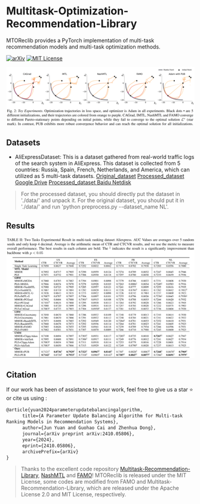 # Multitask-Optimization-Recommendation-Library
MTOReclib provides a PyTorch implementation of multi-task recommendation models and multi-task optimization methods.

<div align="left">

[![arXiv](https://img.shields.io/badge/arXiv%20paper-2409.12740-da282a.svg)](https://arxiv.org/abs/2410.05806)
[![MIT License](https://img.shields.io/badge/license-MIT-green.svg)](https://opensource.org/licenses/MIT)

</div>

<p align="center"> 
    <img src="https://github.com/yjdy/Multitask-Optimization-Recommendation-Library/blob/main/misc/toy.png" width="800">
</p>

## Datasets
* AliExpressDataset: This is a dataset gathered from real-world traffic logs of the search system in AliExpress. This dataset is collected from 5 countries: Russia, Spain, French, Netherlands, and America, which can utilized as 5 multi-task datasets. [Original_dataset](https://tianchi.aliyun.com/dataset/dataDetail?dataId=74690) [Processed_dataset Google Drive](https://drive.google.com/drive/folders/1F0TqvMJvv-2pIeOKUw9deEtUxyYqXK6Y?usp=sharing) [Processed_dataset Baidu Netdisk](https://pan.baidu.com/s/1AfXoJSshjW-PILXZ6O19FA?pwd=4u0r)

> For the processed dataset, you should directly put the dataset in './data/' and unpack it. For the original dataset, you should put it in './data/' and run 'python preprocess.py --dataset_name NL'.

## Results
<p align="center"> 
    <img src="https://github.com/yjdy/Multitask-Optimization-Recommendation-Library/blob/main/misc/result.png" width="800">
</p>

## Citation

If our work has been of assistance to your work, feel free to give us a star ⭐ or cite us using :  

```
@article{yuan2024parameterupdatebalancingalgorithm,
      title={A Parameter Update Balancing Algorithm for Multi-task Ranking Models in Recommendation Systems}, 
      author={Jun Yuan and Guohao Cai and Zhenhua Dong},
      journal={arXiv preprint arXiv:2410.05806},
      year={2024},
      eprint={2410.05806},
      archivePrefix={arXiv}
}
```

> Thanks to the excellent code repository [Multitask-Recommendation-Library](https://github.com/easezyc/Multitask-Recommendation-Library), [NashMTL](https://github.com/AvivNavon/nash-mtl) and [FAMO](https://github.com/Cranial-XIX/FAMO)! 
> MTOReclib is released under the MIT License, some codes are modified from FAMO and Multitask-Recommendation-Library, which are released under the Apache License 2.0 and MIT License, respectively.
